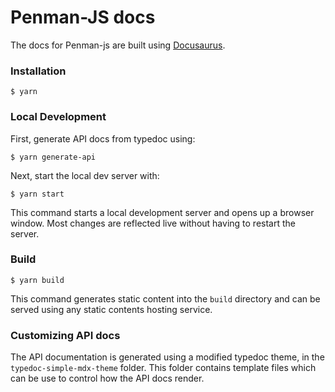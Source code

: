 # Penman-JS docs

The docs for Penman-js are built using [Docusaurus](https://docusaurus.io/).

### Installation

```
$ yarn
```

### Local Development

First, generate API docs from typedoc using:

```
$ yarn generate-api
```

Next, start the local dev server with:

```
$ yarn start
```

This command starts a local development server and opens up a browser window. Most changes are reflected live without having to restart the server.

### Build

```
$ yarn build
```

This command generates static content into the `build` directory and can be served using any static contents hosting service.

### Customizing API docs

The API documentation is generated using a modified typedoc theme, in the `typedoc-simple-mdx-theme` folder.
This folder contains template files which can be use to control how the API docs render.
